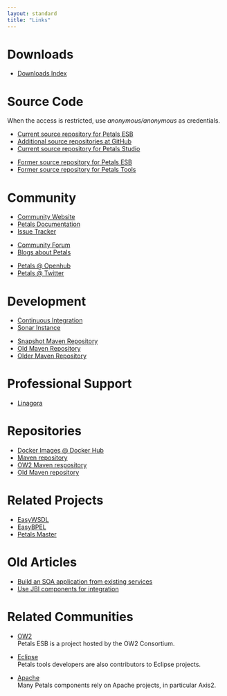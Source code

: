 ```yaml
---
layout: standard
title: "Links"
---
```


# Downloads

* [Downloads Index](download.html)

# Source Code

When the access is restricted, use <i>anonymous/anonymous</i> as credentials.

* [Current source repository for Petals ESB](https://svn.petalslink.org/svnroot/trunk/product/dev/prod/ "Current source repository for Petals ESB")
* [Additional source repositories at GitHub](https://github.com/petalslink "Additional source repositories at GitHub")
* [Current source repository for Petals Studio](https://github.com/petalslink/petals-studio "Current source repository for Petals Studio")

<!-- -->

* [Former source repository for Petals ESB](http://forge.ow2.org/projects/petals/ "Former source repository for Petals ESB")
* [Former source repository for Petals Tools](https://forge.ebmwebsourcing.com/ "Former source repository for Petals Tools")

# Community

* [Community Website](http://petals.ow2.org)
* [Petals Documentation](http://doc.petalslink.com)
* [Issue Tracker](http://jira.petalslink.com)

<!-- -->

* [Community Forum](http://forum.petalslink.com/ "Get support from the community about Petals")
* [Blogs about Petals](http://planet.petalslink.com)

<!-- -->

* [Petals @ Openhub](https://www.openhub.net/p/petals/)
* [Petals @ Twitter](https://twitter.com/petalslink)

# Development

* [Continuous Integration](http://jenkins.petalslink.com)
* [Sonar Instance](http://sonar.petalslink.com/)

<!-- -->

* [Snapshot Maven Repository](http://repository.ow2.org/nexus/)
* [Old Maven Repository](http://maven.petalslink.com)
* [Older Maven Repository](http://maven.ow2.org/maven2/)

# Professional Support

* [Linagora](http://linagora.com "Get support and expertise about Petals ESB")

# Repositories

* [Docker Images @ Docker Hub](https://hub.docker.com/r/petals/)
* [Maven repository](http://maven.petalslink.com)
* [OW2 Maven respository](http://repository.ow2.org/nexus)
* [Old Maven repository](http://maven.ow2.org/maven2/)

# Related Projects

* [EasyWSDL](http://easywsdl.ow2.org/)
* [EasyBPEL](http://research.petalslink.org/display/easybpel/EasyBPEL+Overview)
* [Petals Master](http://petalsmaster.ow2.org/)

# Old Articles

* [Build an SOA application from existing services](http://www.javaworld.com/javaworld/jw-10-2006/jw-1011-jbi.html)
* [Use JBI components for integration](http://www.javaworld.com/javaworld/jw-07-2006/jw-0717-jbi.html)

# Related Communities

* [OW2](http://ow2.org)<br />Petals ESB is a project hosted by the OW2 Consortium.

* [Eclipse](http://eclipse.org)<br />Petals tools developers are also contributors to Eclipse projects.

* [Apache](http://apache.org)<br />Many Petals components rely on Apache projects, in particular Axis2.
